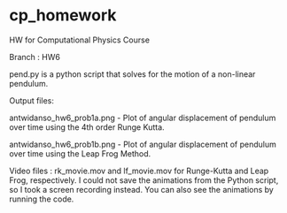 # cp_homework
HW for Computational Physics Course 

Branch : HW6 

pend.py is a python script that solves for the motion of a non-linear pendulum. 

Output files: 

antwidanso_hw6_prob1a.png - Plot of angular displacement of pendulum over time using the 4th order Runge Kutta. 

antwidanso_hw6_prob1b.png - Plot of angular displacement of pendulum over time using the Leap Frog Method. 

Video files : rk_movie.mov and lf_movie.mov for Runge-Kutta and Leap Frog, respectively. I could not save the animations from the Python script, so I took a screen recording instead. You can also see the animations by running the code. 
 
